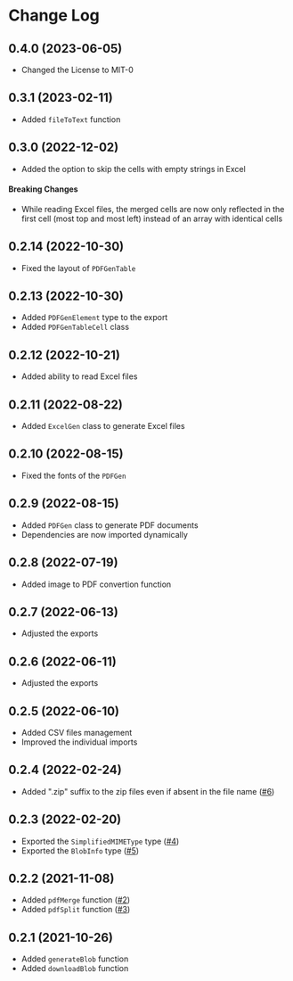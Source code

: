 # Change Log

## 0.4.0 (2023-06-05)
- Changed the License to MIT-0

## 0.3.1 (2023-02-11)
- Added `fileToText` function

## 0.3.0 (2022-12-02)
- Added the option to skip the cells with empty strings in Excel

#### Breaking Changes
- While reading Excel files, the merged cells are now only reflected in the first cell (most top and most left) instead of an array with identical cells

## 0.2.14 (2022-10-30)
- Fixed the layout of `PDFGenTable`

## 0.2.13 (2022-10-30)
- Added `PDFGenElement` type to the export
- Added `PDFGenTableCell` class

## 0.2.12 (2022-10-21)
- Added ability to read Excel files

## 0.2.11 (2022-08-22)
- Added `ExcelGen` class to generate Excel files

## 0.2.10 (2022-08-15)
- Fixed the fonts of the `PDFGen`

## 0.2.9 (2022-08-15)
- Added `PDFGen` class to generate PDF documents
- Dependencies are now imported dynamically

## 0.2.8 (2022-07-19)
- Added image to PDF convertion function

## 0.2.7 (2022-06-13)
- Adjusted the exports

## 0.2.6 (2022-06-11)
- Adjusted the exports

## 0.2.5 (2022-06-10)
- Added CSV files management
- Improved the individual imports

## 0.2.4 (2022-02-24)
- Added ".zip" suffix to the zip files even if absent in the file name ([#6](https://github.com/Vieolo/file-management-js/issues/6))

## 0.2.3 (2022-02-20)
- Exported the `SimplifiedMIMEType` type ([#4](https://github.com/Vieolo/file-management-js/issues/4))
- Exported the `BlobInfo` type ([#5](https://github.com/Vieolo/file-management-js/issues/5))

## 0.2.2 (2021-11-08)
- Added `pdfMerge` function ([#2](https://github.com/Vieolo/file-management-js/issues/2))
- Added `pdfSplit` function ([#3](https://github.com/Vieolo/file-management-js/issues/3))

## 0.2.1 (2021-10-26)
- Added `generateBlob` function
- Added `downloadBlob` function
